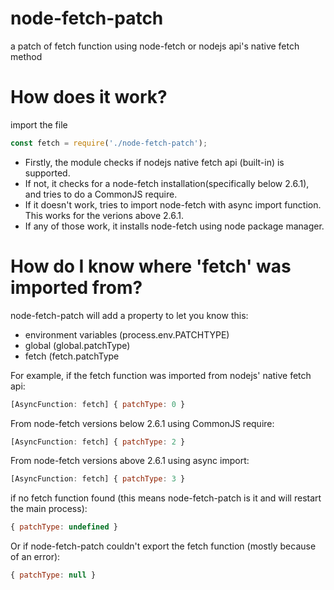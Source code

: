 # node-fetch-patch
a patch of fetch function using node-fetch or nodejs api's native fetch method

# How does it work?
import the file
```js
const fetch = require('./node-fetch-patch');
```
- Firstly, the module checks if nodejs native fetch api (built-in) is supported.
- If not, it checks for a node-fetch installation(specifically below 2.6.1), and tries to do a CommonJS require.
- If it doesn't work, tries to import node-fetch with async import function. This works for the verions above 2.6.1.
- If any of those work, it installs node-fetch using node package manager.

# How do I know where 'fetch' was imported from?
node-fetch-patch will add a property to let you know this:
- environment variables (process.env.PATCHTYPE)
- global (global.patchType)
- fetch (fetch.patchType


For example, if the fetch function was imported from nodejs' native fetch api:
```js
[AsyncFunction: fetch] { patchType: 0 }
```
From node-fetch versions below 2.6.1 using CommonJS require:
```js
[AsyncFunction: fetch] { patchType: 2 }
```
From node-fetch versions above 2.6.1 using async import:
```js
[AsyncFunction: fetch] { patchType: 3 }
```
if no fetch function found (this means node-fetch-patch is it and will restart the main process):
```js
{ patchType: undefined }
```
Or if node-fetch-patch couldn't export the fetch function (mostly because of an error):
```js
{ patchType: null }
```


